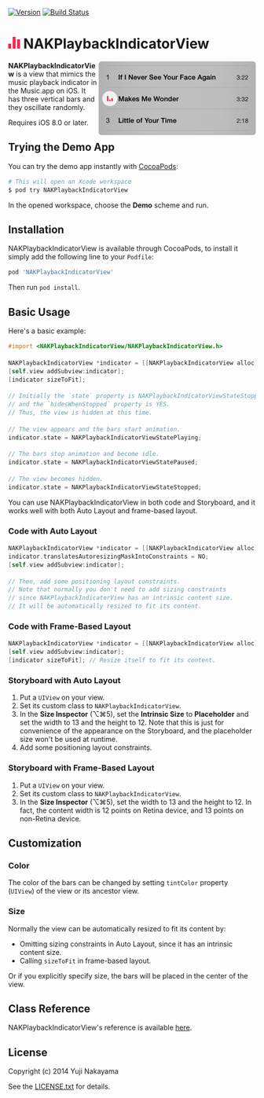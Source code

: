 [![Version](http://img.shields.io/cocoapods/v/NAKPlaybackIndicatorView.svg)](http://cocoadocs.org/docsets/NAKPlaybackIndicatorView)
[![Build Status](https://travis-ci.org/yujinakayama/NAKPlaybackIndicatorView.svg?branch=master)](https://travis-ci.org/yujinakayama/NAKPlaybackIndicatorView)

# ![Icon](Documentation/icon.png) NAKPlaybackIndicatorView

<img src="Documentation/music-app.png" width="320" height="150" alt="Music.app" align="right" />

**NAKPlaybackIndicatorView** is a view that mimics the music playback indicator in the Music.app on iOS.
It has three vertical bars and they oscillate randomly.

Requires iOS 8.0 or later.

## Trying the Demo App

You can try the demo app instantly with [CocoaPods](http://cocoapods.org):

```bash
# This will open an Xcode workspace
$ pod try NAKPlaybackIndicatorView
```

In the opened workspace, choose the **Demo** scheme and run.

## Installation

NAKPlaybackIndicatorView is available through CocoaPods,
to install it simply add the following line to your `Podfile`:

```ruby
pod 'NAKPlaybackIndicatorView'
```

Then run `pod install`.

## Basic Usage

Here's a basic example:

```objective-c
#import <NAKPlaybackIndicatorView/NAKPlaybackIndicatorView.h>

NAKPlaybackIndicatorView *indicator = [[NAKPlaybackIndicatorView alloc] initWithFrame:CGRectZero];
[self.view addSubview:indicator];
[indicator sizeToFit];

// Initially the `state` property is NAKPlaybackIndicatorViewStateStopped
// and the `hidesWhenStopped` property is YES.
// Thus, the view is hidden at this time.

// The view appears and the bars start animation.
indicator.state = NAKPlaybackIndicatorViewStatePlaying;

// The bars stop animation and become idle.
indicator.state = NAKPlaybackIndicatorViewStatePaused;

// The view becomes hidden.
indicator.state = NAKPlaybackIndicatorViewStateStopped;
```

You can use NAKPlaybackIndicatorView in both code and Storyboard, and it works well with both Auto Layout and frame-based layout.

### Code with Auto Layout

```objective-c
NAKPlaybackIndicatorView *indicator = [[NAKPlaybackIndicatorView alloc] initWithFrame:CGRectZero];
indicator.translatesAutoresizingMaskIntoConstraints = NO;
[self.view addSubview:indicator];

// Then, add some positioning layout constraints.
// Note that normally you don't need to add sizing constraints
// since NAKPlaybackIndicatorView has an intrinsic content size.
// It will be automatically resized to fit its content.
```

### Code with Frame-Based Layout

```objective-c
NAKPlaybackIndicatorView *indicator = [[NAKPlaybackIndicatorView alloc] initWithFrame:CGRectZero];
[self.view addSubview:indicator];
[indicator sizeToFit]; // Resize itself to fit its content.
```

### Storyboard with Auto Layout

1. Put a `UIView` on your view.
2. Set its custom class to `NAKPlaybackIndicatorView`.
3. In the **Size Inspector** (⌥⌘5), set the **Intrinsic Size** to **Placeholder** and set the width to 13 and the height to 12. Note that this is just for convenience of the appearance on the Storyboard, and the placeholder size won't be used at runtime.
4. Add some positioning layout constraints.

### Storyboard with Frame-Based Layout

1. Put a `UIView` on your view.
2. Set its custom class to `NAKPlaybackIndicatorView`.
3. In the **Size Inspector** (⌥⌘5), set the width to 13 and the height to 12. In fact, the content width is 12 points on Retina device, and 13 points on non-Retina device.

## Customization

### Color

The color of the bars can be changed by setting `tintColor` property (`UIView`) of the view or its ancestor view.

### Size

Normally the view can be automatically resized to fit its content by:

* Omitting sizing constraints in Auto Layout, since it has an intrinsic content size.
* Calling `sizeToFit` in frame-based layout.

Or if you explicitly specify size, the bars will be placed in the center of the view.

## Class Reference

NAKPlaybackIndicatorView's reference is available [here](http://yujinakayama.me/NAKPlaybackIndicatorView/).

## License

Copyright (c) 2014 Yuji Nakayama

See the [LICENSE.txt](LICENSE.txt) for details.
